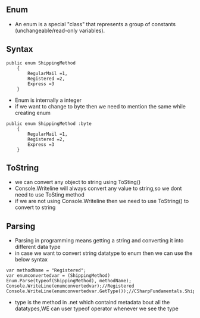 ## Enum

- An enum is a special "class" that represents a group of constants (unchangeable/read-only variables).

## Syntax

```
public enum ShippingMethod 
    { 
        RegularMail =1,
        Registered =2,
        Express =3
    }
```
- Enum is internally a integer
- if we want to change to byte then we need to mention the same while creating  enum

```
public enum ShippingMethod :byte
    { 
        RegularMail =1,
        Registered =2,
        Express =3
    }	
```

## ToString

- we can convert any object to string using ToSting()
- Console.Writeline will always convert any value to string,so we dont need to use ToSting method
- if we are not using Console.Writeline then we need to use ToString() to convert to string

## Parsing

- Parsing in programming means getting a string and converting it into different data type
- in case we want to convert string datatype to enum then we can use the below syntax

```
var methodName = "Registered";
var enumconvertedvar = (ShippingMethod) Enum.Parse(typeof(ShippingMethod), methodName);
Console.WriteLine(enumconvertedvar);//Registered
Console.WriteLine(enumconvertedvar.GetType());//CSharpFundamentals.ShippingMethod
```

- type is the method in .net which containd metadata bout all the datatypes,WE can user typeof operator whenever we see the type






